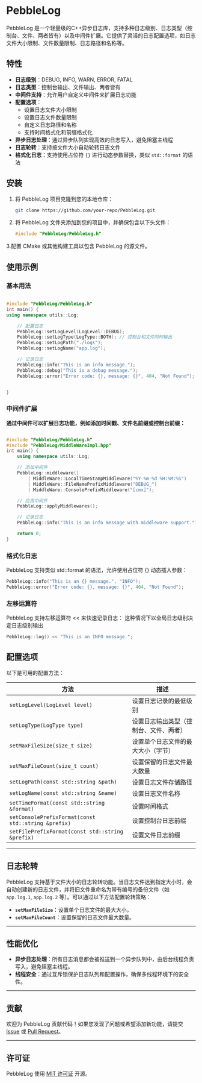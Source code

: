 # PebbleLog

PebbleLog 是一个轻量级的C++异步日志库，支持多种日志级别、日志类型（控制台、文件、两者皆有）以及中间件扩展。它提供了灵活的日志配置选项，如日志文件大小限制、文件数量限制、日志路径和名称等。

## 特性

- **日志级别**：DEBUG, INFO, WARN, ERROR, FATAL
- **日志类型**：控制台输出、文件输出、两者皆有
- **中间件支持**：允许用户自定义中间件来扩展日志功能
- **配置选项**：
  - 设置日志文件大小限制
  - 设置日志文件数量限制
  - 自定义日志路径和名称
  - 支持时间格式化和前缀格式化
- **异步日志处理**：通过异步队列实现高效的日志写入，避免阻塞主线程
- **日志轮转**：支持按文件大小自动轮转日志文件
- **格式化日志**：支持使用占位符 `{}` 进行动态参数替换，类似 `std::format` 的语法

## 安装

1. 将 PebbleLog 项目克隆到您的本地仓库：
   ```bash
   git clone https://github.com/your-repo/PebbleLog.git
   ```

2. 将 PebbleLog 文件夹添加到您的项目中，并确保包含以下头文件：
    ```cpp
    #include "PebbleLog/PebbleLog.h"
    ```

3.配置 CMake 或其他构建工具以包含 PebbleLog 的源文件。

## 使用示例

### 基本用法
```cpp

#include "PebbleLog/PebbleLog.h"
int main() {
using namespace utils::Log;

    // 配置日志
    PebbleLog::setLogLevel(LogLevel::DEBUG);
    PebbleLog::setLogType(LogType::BOTH); // 控制台和文件同时输出
    PebbleLog::setLogPath("./logs");
    PebbleLog::setLogName("app.log");

    // 记录日志
    PebbleLog::info("This is an info message.");
    PebbleLog::debug("This is a debug message.");
    PebbleLog::error("Error code: {}, message: {}", 404, "Not Found");


}
```

### 中间件扩展
**通过中间件可以扩展日志功能，例如添加时间戳、文件名前缀或控制台前缀：**
```cpp

#include "PebbleLog/PebbleLog.h"
#include "PebbleLog/MiddleWareImpl.hpp"
int main() {
    using namespace utils::Log;

    // 添加中间件
    PebbleLog::middleware()
        | MiddleWare::LocalTimeStampMiddleware("%Y-%m-%d %H:%M:%S")
        | MiddleWare::FileNamePrefixMiddleware("DEBUG_")
        | MiddleWare::ConsolePrefixMiddleware("[cmx]");

    // 应用中间件
    PebbleLog::applyMiddlewares();

    // 记录日志
    PebbleLog::info("This is an info message with middleware support.");

    return 0;
}
```

### 格式化日志
PebbleLog 支持类似 std::format 的语法，允许使用占位符 {} 动态插入参数：

```cpp
PebbleLog::info("This is an {} message.", "INFO");
PebbleLog::error("Error code: {}, message: {}", 404, "Not Found");
```

### 左移运算符
PebbleLog 支持左移运算符 << 来快速记录日志：
这种情况下以全局日志级别决定日志级别输出

```cpp
PebbleLog::log() << "This is an INFO message.";
```

## 配置选项

以下是可用的配置方法：

| 方法                                      | 描述                                   |
|-------------------------------------------|----------------------------------------|
| `setLogLevel(LogLevel level)`             | 设置日志记录的最低级别                 |
| `setLogType(LogType type)`                | 设置日志输出类型（控制台、文件、两者） |
| `setMaxFileSize(size_t size)`             | 设置单个日志文件的最大大小（字节）     |
| `setMaxFileCount(size_t count)`           | 设置保留的日志文件最大数量             |
| `setLogPath(const std::string &path)`     | 设置日志文件存储路径                   |
| `setLogName(const std::string &name)`     | 设置日志文件名称                       |
| `setTimeFormat(const std::string &format)`| 设置时间格式                           |
| `setConsolePrefixFormat(const std::string &prefix)` | 设置控制台日志前缀             |
| `setFilePrefixFormat(const std::string &prefix)`   | 设置文件日志前缀               |

---

## 日志轮转

PebbleLog 支持基于文件大小的日志轮转功能。当日志文件达到指定大小时，会自动创建新的日志文件，并将旧文件重命名为带有编号的备份文件（如 `app.log.1`, `app.log.2` 等）。可以通过以下方法配置轮转策略：

- **`setMaxFileSize`**：设置单个日志文件的最大大小。
- **`setMaxFileCount`**：设置保留的日志文件最大数量。

---

## 性能优化

- **异步日志处理**：所有日志消息都会被推送到一个异步队列中，由后台线程负责写入，避免阻塞主线程。
- **线程安全**：通过互斥锁保护日志队列和配置操作，确保多线程环境下的安全性。

---

## 贡献

欢迎为 PebbleLog 贡献代码！如果您发现了问题或希望添加新功能，请提交 [Issue](https://github.com/your-repo/PebbleLog/issues) 或 [Pull Request](https://github.com/your-repo/PebbleLog/pulls)。

---

## 许可证

PebbleLog 使用 [MIT 许可证](LICENSE) 开源。
